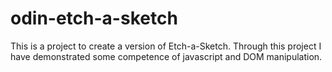 # odin-etch-a-sketch

This is a project to create a version of Etch-a-Sketch. Through this project I have demonstrated some competence of javascript and DOM manipulation.